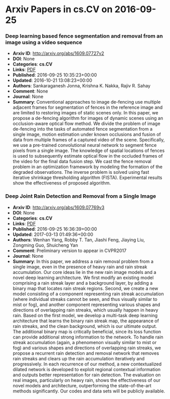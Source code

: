 # Arxiv Papers in cs.CV on 2016-09-25
### Deep learning based fence segmentation and removal from an image using a video sequence
- **Arxiv ID**: http://arxiv.org/abs/1609.07727v2
- **DOI**: None
- **Categories**: **cs.CV**
- **Links**: [PDF](http://arxiv.org/pdf/1609.07727v2)
- **Published**: 2016-09-25 10:35:23+00:00
- **Updated**: 2016-10-21 13:08:23+00:00
- **Authors**: Sankaraganesh Jonna, Krishna K. Nakka, Rajiv R. Sahay
- **Comment**: None
- **Journal**: None
- **Summary**: Conventional approaches to image de-fencing use multiple adjacent frames for segmentation of fences in the reference image and are limited to restoring images of static scenes only. In this paper, we propose a de-fencing algorithm for images of dynamic scenes using an occlusion-aware optical flow method. We divide the problem of image de-fencing into the tasks of automated fence segmentation from a single image, motion estimation under known occlusions and fusion of data from multiple frames of a captured video of the scene. Specifically, we use a pre-trained convolutional neural network to segment fence pixels from a single image. The knowledge of spatial locations of fences is used to subsequently estimate optical flow in the occluded frames of the video for the final data fusion step. We cast the fence removal problem in an optimization framework by modeling the formation of the degraded observations. The inverse problem is solved using fast iterative shrinkage thresholding algorithm (FISTA). Experimental results show the effectiveness of proposed algorithm.



### Deep Joint Rain Detection and Removal from a Single Image
- **Arxiv ID**: http://arxiv.org/abs/1609.07769v3
- **DOI**: None
- **Categories**: **cs.CV**
- **Links**: [PDF](http://arxiv.org/pdf/1609.07769v3)
- **Published**: 2016-09-25 16:36:39+00:00
- **Updated**: 2017-03-13 01:49:36+00:00
- **Authors**: Wenhan Yang, Robby T. Tan, Jiashi Feng, Jiaying Liu, Zongming Guo, Shuicheng Yan
- **Comment**: Preliminary version to appear in CVPR2017
- **Journal**: None
- **Summary**: In this paper, we address a rain removal problem from a single image, even in the presence of heavy rain and rain streak accumulation. Our core ideas lie in the new rain image models and a novel deep learning architecture. We first modify an existing model comprising a rain streak layer and a background layer, by adding a binary map that locates rain streak regions. Second, we create a new model consisting of a component representing rain streak accumulation (where individual streaks cannot be seen, and thus visually similar to mist or fog), and another component representing various shapes and directions of overlapping rain streaks, which usually happen in heavy rain. Based on the first model, we develop a multi-task deep learning architecture that learns the binary rain streak map, the appearance of rain streaks, and the clean background, which is our ultimate output. The additional binary map is critically beneficial, since its loss function can provide additional strong information to the network. To handle rain streak accumulation (again, a phenomenon visually similar to mist or fog) and various shapes and directions of overlapping rain streaks, we propose a recurrent rain detection and removal network that removes rain streaks and clears up the rain accumulation iteratively and progressively. In each recurrence of our method, a new contextualized dilated network is developed to exploit regional contextual information and outputs better representation for rain detection. The evaluation on real images, particularly on heavy rain, shows the effectiveness of our novel models and architecture, outperforming the state-of-the-art methods significantly. Our codes and data sets will be publicly available.



